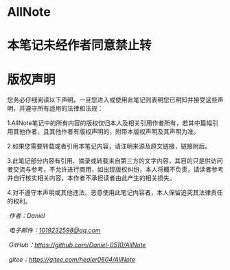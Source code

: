 # AllNote
# 本笔记未经作者同意禁止转
# 版权声明

您务必仔细阅读以下声明，一旦您进入或使用此笔记则表明您已明知并接受这些声明，并遵守所有适用的法律和法规：

1.AllNote笔记中的所有内容的版权仅归本人及相关引用作者所有，若其中篇幅引用其他作者，且其他作者有版权声明的，附带本版权声明及其声明为准。

2.如果您需要转载或者引用本笔记内容，请注明来源及原文链接，链接附后。

3.此笔记部分内容有引用、摘录或转载来自第三方的文字内容，其目的只是供访问者交流与参考，不允许进行商用，如出现版权纠纷，本人将概不负责，请读者参考并自行核实相关内容，本作者不承担读者由此产生的相关损失。

4.对不遵守本声明或其他违法、恶意使用此笔记内容者，本人保留追究其法律责任的权利。

​																											*作者：Daniel*

​																											*电子邮件：1019232598@qq.com*

​																											*GitHub：https://github.com/Daniel-0510/AllNote*

​																											*gitee：https://gitee.com/healer0604/AllNote*


